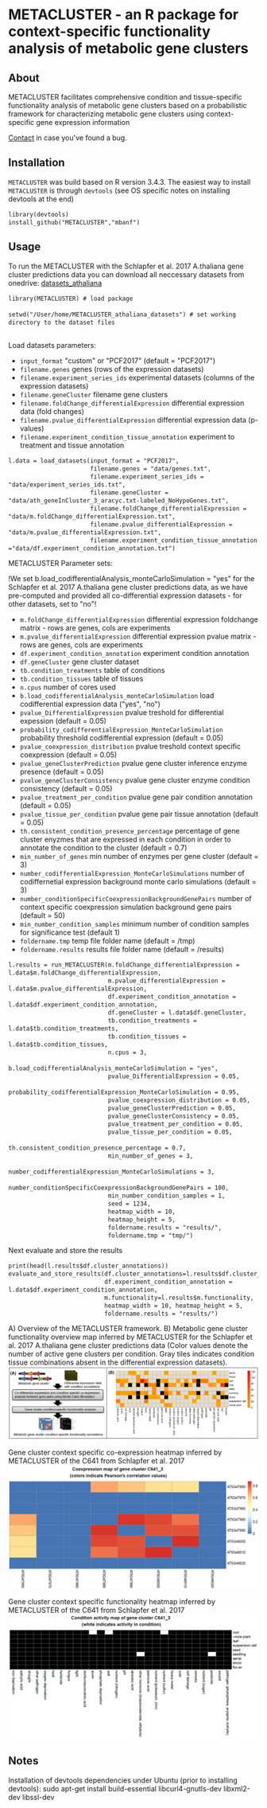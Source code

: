 # METACLUSTER - an R package for context-specific functionality analysis of metabolic gene clusters

## About
METACLUSTER facilitates comprehensive condition and tissue-specific functionality analysis of metabolic gene clusters based on a probabilistic framework for characterizing metabolic gene clusters using context-specific gene expression information

[Contact](mailto:mbanf.research@gmail.com) in case you've found a bug. 

## Installation

`METACLUSTER` was build based on R version 3.4.3. The easiest way to install `METACLUSTER` is through `devtools` (see OS specific notes on installing devtools at the end)

```
library(devtools)
install_github("METACLUSTER","mbanf")
```

## Usage

To run the METACLUSTER with the Schlapfer et al. 2017 A.thaliana gene cluster predictions data you can download all neccessary datasets from onedrive: [datasets_athaliana](https://1drv.ms/u/s!Avm82Xhe9EZj1iowxEqa_ChVQciY)


```
library(METACLUSTER) # load package

setwd("/User/home/METACLUSTER_athaliana_datasets") # set working directory to the dataset files


```

Load datasets parameters:

* `input_format` "custom" or "PCF2017" (default = "PCF2017")
* `filename.genes` genes (rows of the expression datasets)
* `filename.experiment_series_ids` experimental datasets (columns of the expression datasets)
* `filename.geneCluster` filename gene clusters
* `filename.foldChange_differentialExpression` differential expression data (fold changes)
* `filename.pvalue_differentialExpression`  differential expression data (p-values)
* `filename.experiment_condition_tissue_annotation` experiment to treatment and tissue annotation

```
l.data = load_datasets(input_format = "PCF2017",
                       filename.genes = "data/genes.txt",
                       filename.experiment_series_ids = "data/experiment_series_ids.txt",
                       filename.geneCluster = "data/ath_geneInCluster_3_aracyc.txt-labeled_NoHypoGenes.txt",
                       filename.foldChange_differentialExpression = "data/m.foldChange_differentialExpression.txt",
                       filename.pvalue_differentialExpression =	"data/m.pvalue_differentialExpression.txt",
                       filename.experiment_condition_tissue_annotation ="data/df.experiment_condition_annotation.txt")
```

METACLUSTER Parameter sets:

!We set b.load_codifferentialAnalysis_monteCarloSimulation = "yes" for the Schlapfer et al. 2017 A.thaliana gene cluster predictions data, as we have pre-computed and provided all co-differential expression datasets - for other datasets, set to "no"!


* `m.foldChange_differentialExpression` differential expression foldchange matrix - rows are genes, cols are experiments
* `m.pvalue_differentialExpression` differential expression pvalue matrix - rows are genes, cols are experiments
* `df.experiment_condition_annotation` experiment condition annotation
* `df.geneCluster` gene cluster dataset
* `tb.condition_treatments` table of conditions
* `tb.condition_tissues` table of tissues
* `n.cpus` number of cores used
* `b.load_codifferentialAnalysis_monteCarloSimulation` load codifferential expression data ("yes", "no")
* `pvalue_DifferentialExpression` pvalue treshold for differential expession (default = 0.05)
* `probability_codifferentialExpression_MonteCarloSimulation` probability threshold codifferential expression (default = 0.05)
* `pvalue_coexpression_distribution` pvalue treshold context specific coexpression (default = 0.05)
* `pvalue_geneClusterPrediction` pvalue gene cluster inference enzyme presence (default = 0.05)
* `pvalue_geneClusterConsistency` pvalue gene cluster enzyme condition consistency (default = 0.05)
* `pvalue_treatment_per_condition` pvalue gene pair condition annotation (default = 0.05)
* `pvalue_tissue_per_condition` pvalue gene pair tissue annotation (default = 0.05)
* `th.consistent_condition_presence_percentage` percentage of gene cluster enyzmes that are expressed in each condition in order to annotate the condition to the cluster (default = 0.7)
* `min_number_of_genes` min number of enzymes per gene cluster (default = 3)
* `number_codifferentialExpression_MonteCarloSimulations` number of codiffernetial expression background monte carlo simulations (default = 3)
* `number_conditionSpecificCoexpressionBackgroundGenePairs` number of context specific coexpression simulation background gene pairs (default = 50)
* `min_number_condition_samples` minimum number of condition samples for significance test (default 1)
* `foldername.tmp` temp file folder name (default = /tmp)
* `foldername.results` results file folder name (default = /results)

```
l.results = run_METACLUSTER(m.foldChange_differentialExpression = l.data$m.foldChange_differentialExpression,
                            m.pvalue_differentialExpression = l.data$m.pvalue_differentialExpression,
                            df.experiment_condition_annotation = l.data$df.experiment_condition_annotation,
                            df.geneCluster = l.data$df.geneCluster,
                            tb.condition_treatments = l.data$tb.condition_treatments,
                            tb.condition_tissues = l.data$tb.condition_tissues,
                            n.cpus = 3,
                            b.load_codifferentialAnalysis_monteCarloSimulation = "yes",
                            pvalue_DifferentialExpression = 0.05,
                            probability_codifferentialExpression_MonteCarloSimulation = 0.95,
                            pvalue_coexpression_distribution = 0.05,
                            pvalue_geneClusterPrediction = 0.05,
                            pvalue_geneClusterConsistency = 0.05,
                            pvalue_treatment_per_condition = 0.05,
                            pvalue_tissue_per_condition = 0.05,
                            th.consistent_condition_presence_percentage = 0.7,
                            min_number_of_genes = 3,
                            number_codifferentialExpression_MonteCarloSimulations = 3,
                            number_conditionSpecificCoexpressionBackgroundGenePairs = 100,
                            min_number_condition_samples = 1,
                            seed = 1234,
                            heatmap_width = 10,
                            heatmap_height = 5,
                            foldername.results = "results/",
                            foldername.tmp = "tmp/")
```

Next evaluate and store the results
```
print(head(l.results$df.cluster_annotations))
evaluate_and_store_results(df.cluster_annotations=l.results$df.cluster_annotations,
                           df.experiment_condition_annotation = l.data$df.experiment_condition_annotation,
                           m.functionality=l.results$m.functionality, 
                           heatmap_width = 10, heatmap_height = 5,
                           foldername.results = "results/")
```


A) Overview of the METACLUSTER framework. B) Metabolic gene cluster functionality overview map inferred by METACLUSTER for the Schlapfer et al. 2017 A.thaliana gene cluster predictions data (Color values denote the number of active gene clusters per condition. Gray tiles indicates condition tissue combinations absent in the differential expression datasets).
![Alt text](/figure1.JPG?raw=true "functionality map")


Gene cluster context specific co-expression heatmap inferred by METACLUSTER of the C641 from Schlapfer et al. 2017
![Alt text](/C641_coexpression.jpg?raw=true "coexpression map")

Gene cluster context specific functionality heatmap inferred by METACLUSTER of the C641 from Schlapfer et al. 2017
![Alt text](/C641_functionality.jpg?raw=true "coexpression map")

## Notes

Installation of devtools dependencies under Ubuntu (prior to installing devtools):
sudo apt-get install build-essential libcurl4-gnutls-dev libxml2-dev libssl-dev

